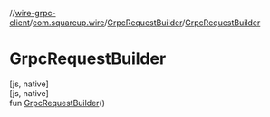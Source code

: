 //[wire-grpc-client](../../../index.md)/[com.squareup.wire](../index.md)/[GrpcRequestBuilder](index.md)/[GrpcRequestBuilder](-grpc-request-builder.md)

# GrpcRequestBuilder

[js, native]\
[js, native]\
fun [GrpcRequestBuilder](-grpc-request-builder.md)()
